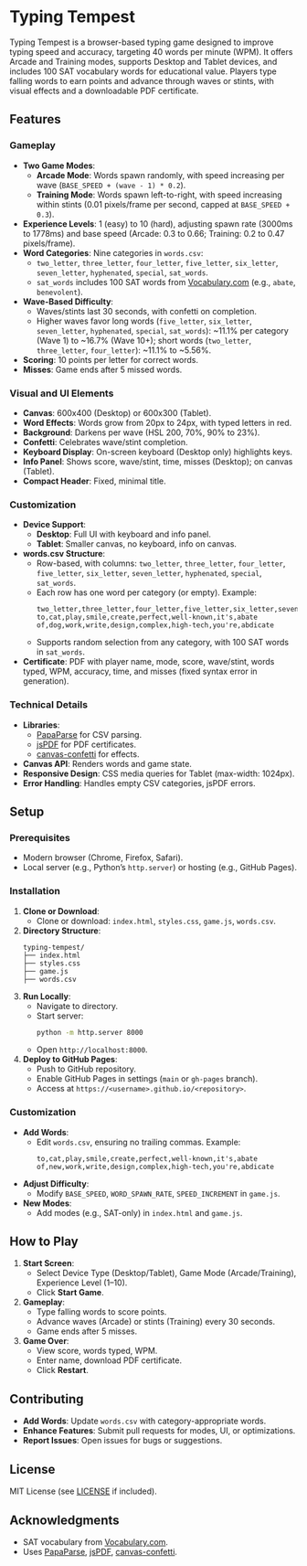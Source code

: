 # Typing Tempest

Typing Tempest is a browser-based typing game designed to improve typing speed and accuracy, targeting 40 words per minute (WPM). It offers Arcade and Training modes, supports Desktop and Tablet devices, and includes 100 SAT vocabulary words for educational value. Players type falling words to earn points and advance through waves or stints, with visual effects and a downloadable PDF certificate.

## Features

### Gameplay
- **Two Game Modes**:
  - **Arcade Mode**: Words spawn randomly, with speed increasing per wave (`BASE_SPEED + (wave - 1) * 0.2`).
  - **Training Mode**: Words spawn left-to-right, with speed increasing within stints (0.01 pixels/frame per second, capped at `BASE_SPEED + 0.3`).
- **Experience Levels**: 1 (easy) to 10 (hard), adjusting spawn rate (3000ms to 1778ms) and base speed (Arcade: 0.3 to 0.66; Training: 0.2 to 0.47 pixels/frame).
- **Word Categories**: Nine categories in `words.csv`:
  - `two_letter`, `three_letter`, `four_letter`, `five_letter`, `six_letter`, `seven_letter`, `hyphenated`, `special`, `sat_words`.
  - `sat_words` includes 100 SAT words from [Vocabulary.com](https://www.vocabulary.com/lists/191545) (e.g., `abate`, `benevolent`).
- **Wave-Based Difficulty**:
  - Waves/stints last 30 seconds, with confetti on completion.
  - Higher waves favor long words (`five_letter`, `six_letter`, `seven_letter`, `hyphenated`, `special`, `sat_words`): ~11.1% per category (Wave 1) to ~16.7% (Wave 10+); short words (`two_letter`, `three_letter`, `four_letter`): ~11.1% to ~5.56%.
- **Scoring**: 10 points per letter for correct words.
- **Misses**: Game ends after 5 missed words.

### Visual and UI Elements
- **Canvas**: 600x400 (Desktop) or 600x300 (Tablet).
- **Word Effects**: Words grow from 20px to 24px, with typed letters in red.
- **Background**: Darkens per wave (HSL 200, 70%, 90% to 23%).
- **Confetti**: Celebrates wave/stint completion.
- **Keyboard Display**: On-screen keyboard (Desktop only) highlights keys.
- **Info Panel**: Shows score, wave/stint, time, misses (Desktop); on canvas (Tablet).
- **Compact Header**: Fixed, minimal title.

### Customization
- **Device Support**:
  - **Desktop**: Full UI with keyboard and info panel.
  - **Tablet**: Smaller canvas, no keyboard, info on canvas.
- **words.csv Structure**:
  - Row-based, with columns: `two_letter`, `three_letter`, `four_letter`, `five_letter`, `six_letter`, `seven_letter`, `hyphenated`, `special`, `sat_words`.
  - Each row has one word per category (or empty). Example:
    ```
    two_letter,three_letter,four_letter,five_letter,six_letter,seven_letter,hyphenated,special,sat_words
    to,cat,play,smile,create,perfect,well-known,it's,abate
    of,dog,work,write,design,complex,high-tech,you're,abdicate
    ```
  - Supports random selection from any category, with 100 SAT words in `sat_words`.
- **Certificate**: PDF with player name, mode, score, wave/stint, words typed, WPM, accuracy, time, and misses (fixed syntax error in generation).

### Technical Details
- **Libraries**:
  - [PapaParse](https://www.papaparse.com/) for CSV parsing.
  - [jsPDF](https://github.com/parallax/jsPDF) for PDF certificates.
  - [canvas-confetti](https://github.com/catdad/canvas-confetti) for effects.
- **Canvas API**: Renders words and game state.
- **Responsive Design**: CSS media queries for Tablet (max-width: 1024px).
- **Error Handling**: Handles empty CSV categories, jsPDF errors.

## Setup

### Prerequisites
- Modern browser (Chrome, Firefox, Safari).
- Local server (e.g., Python’s `http.server`) or hosting (e.g., GitHub Pages).

### Installation
1. **Clone or Download**:
   - Clone or download: `index.html`, `styles.css`, `game.js`, `words.csv`.
2. **Directory Structure**:
   ```
   typing-tempest/
   ├── index.html
   ├── styles.css
   ├── game.js
   ├── words.csv
   ```
3. **Run Locally**:
   - Navigate to directory.
   - Start server:
     ```bash
     python -m http.server 8000
     ```
   - Open `http://localhost:8000`.
4. **Deploy to GitHub Pages**:
   - Push to GitHub repository.
   - Enable GitHub Pages in settings (`main` or `gh-pages` branch).
   - Access at `https://<username>.github.io/<repository>`.

### Customization
- **Add Words**:
  - Edit `words.csv`, ensuring no trailing commas. Example:
    ```
    to,cat,play,smile,create,perfect,well-known,it's,abate
    of,new,work,write,design,complex,high-tech,you're,abdicate
    ```
- **Adjust Difficulty**:
  - Modify `BASE_SPEED`, `WORD_SPAWN_RATE`, `SPEED_INCREMENT` in `game.js`.
- **New Modes**:
  - Add modes (e.g., SAT-only) in `index.html` and `game.js`.

## How to Play
1. **Start Screen**:
   - Select Device Type (Desktop/Tablet), Game Mode (Arcade/Training), Experience Level (1–10).
   - Click **Start Game**.
2. **Gameplay**:
   - Type falling words to score points.
   - Advance waves (Arcade) or stints (Training) every 30 seconds.
   - Game ends after 5 misses.
3. **Game Over**:
   - View score, words typed, WPM.
   - Enter name, download PDF certificate.
   - Click **Restart**.

## Contributing
- **Add Words**: Update `words.csv` with category-appropriate words.
- **Enhance Features**: Submit pull requests for modes, UI, or optimizations.
- **Report Issues**: Open issues for bugs or suggestions.

## License
MIT License (see [LICENSE](LICENSE) if included).

## Acknowledgments
- SAT vocabulary from [Vocabulary.com](https://www.vocabulary.com/lists/191545).
- Uses [PapaParse](https://www.papaparse.com/), [jsPDF](https://github.com/parallax/jsPDF), [canvas-confetti](https://github.com/catdad/canvas-confetti).